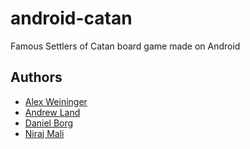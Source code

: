 # android-catan

Famous Settlers of Catan board game made on Android

## Authors

- [Alex Weininger](github.com/alexweininger)
- [Andrew Land]()
- [Daniel Borg]()
- [Niraj Mali]()
